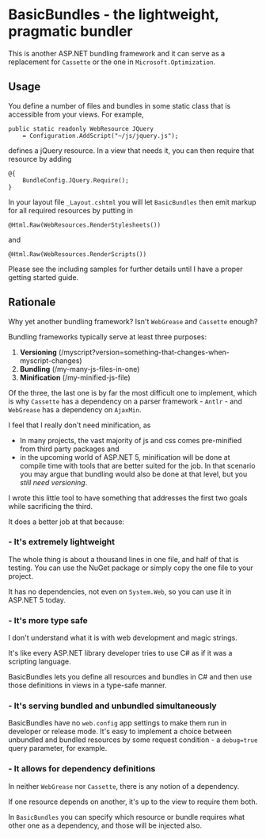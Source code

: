 BasicBundles - the lightweight, pragmatic bundler
============

This is another ASP.NET bundling framework and it can serve as a
replacement for `Cassette` or the one in `Microsoft.Optimization`.

## Usage

You define a number of files and bundles in some static class that is
accessible from your views. For example,

    public static readonly WebResource JQuery
        = Configuration.AddScript("~/js/jquery.js");

defines a jQuery resource. In a view that needs it, you can then
require that resource by adding

    @{
        BundleConfig.JQuery.Require();
    }

In your layout file `_Layout.cshtml` you will let `BasicBundles`
then emit markup for all required resources by putting in

    @Html.Raw(WebResources.RenderStylesheets())

and

    @Html.Raw(WebResources.RenderScripts())

Please see the including samples for further details until I have
a proper getting started guide.

## Rationale

Why yet another bundling framework?
Isn't `WebGrease` and `Cassette` enough?

Bundling frameworks typically serve at least three purposes:

1. **Versioning**
   (/myscript?version=something-that-changes-when-myscript-changes)
2. **Bundling**
   (/my-many-js-files-in-one)
3. **Minification**
   (/my-minified-js-file)

Of the three, the last one is by far the most difficult one to implement,
which is why `Cassette` has a dependency on a parser framework - `Antlr` -
and `WebGrease` has a dependency on `AjaxMin`.

I feel that I really don't need minification, as

* In many projects, the vast majority of js and css comes
  pre-minified from third party packages and
* in the upcoming world of ASP.NET 5, minification will be done
  at compile time with tools that are better suited for the job.
  In that scenario you may argue that bundling would also be done
  at that level, but you *still need versioning*.

I wrote this little tool to have something that addresses the first
two goals while sacrificing the third.

It does a better job at that because:

### - It's extremely lightweight

The whole thing is about a thousand lines in one file, and half of
that is testing. 
You can use the NuGet package or simply copy the one file to your
project.

It has no dependencies, not even on `System.Web`, so you can use
it in ASP.NET 5 today.

### - It's more type safe

I don't understand what it is with web development and magic strings.

It's like every ASP.NET library developer tries to use C# as if it
was a scripting language.

BasicBundles lets you define all resources and bundles in C# and then
use those definitions in views in a type-safe manner.

### - It's serving bundled and unbundled simultaneously

BasicBundles have no `web.config` app settings to make them run
in developer or release mode. It's easy to implement a choice between
unbundled and bundled resources by some request condition - a
`debug=true` query parameter, for example.  

### - It allows for dependency definitions

In neither `WebGrease` nor `Cassette`, there is any notion of a dependency.

If one resource depends on another, it's up to the view to require
them both.

In `BasicBundles` you can specify which resource or bundle requires
what other one as a dependency, and those will be injected also.
  
